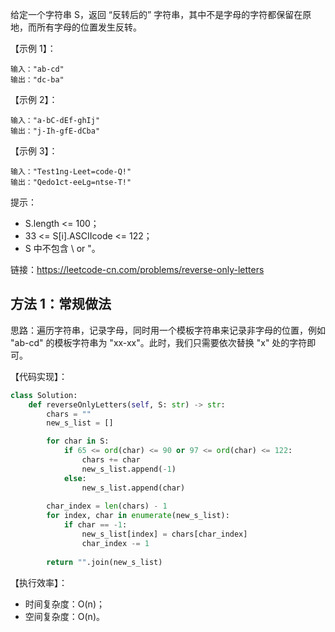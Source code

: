 给定一个字符串 S，返回 “反转后的” 字符串，其中不是字母的字符都保留在原地，而所有字母的位置发生反转。

【示例 1】：
```
输入："ab-cd"
输出："dc-ba"
```

【示例 2】：
```
输入："a-bC-dEf-ghIj"
输出："j-Ih-gfE-dCba"
```

【示例 3】：
```
输入："Test1ng-Leet=code-Q!"
输出："Qedo1ct-eeLg=ntse-T!"
```

提示：
- S.length <= 100；
- 33 <= S[i].ASCIIcode <= 122；
- S 中不包含 \ or "。

链接：https://leetcode-cn.com/problems/reverse-only-letters

## 方法 1：常规做法
思路：遍历字符串，记录字母，同时用一个模板字符串来记录非字母的位置，例如 "ab-cd" 的模板字符串为 "xx-xx"。此时，我们只需要依次替换 "x" 处的字符即可。

【代码实现】：
```python
class Solution:
    def reverseOnlyLetters(self, S: str) -> str:        
        chars = ""
        new_s_list = []

        for char in S:
            if 65 <= ord(char) <= 90 or 97 <= ord(char) <= 122:
                chars += char
                new_s_list.append(-1)
            else:
                new_s_list.append(char)      
        
        char_index = len(chars) - 1
        for index, char in enumerate(new_s_list):
            if char == -1:
                new_s_list[index] = chars[char_index]
                char_index -= 1
        
        return "".join(new_s_list)
```

【执行效率】：
- 时间复杂度：O(n)；
- 空间复杂度：O(n)。

